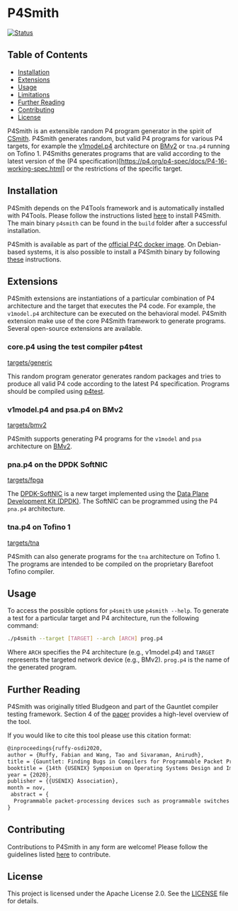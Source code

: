 # P4Smith

[![Status](https://github.com/p4lang/p4c/actions/workflows/ci-p4tools.yml/badge.svg)](https://github.com/p4lang/p4c/actions/workflows/ci-p4tools.yml)

## Table of Contents

- [Installation](#installation)
- [Extensions](#extensions)
- [Usage](#usage)
- [Limitations](#limitations)
- [Further Reading](#further-reading)
- [Contributing](#contributing)
- [License](#license)

P4Smith is an extensible random P4 program generator in the spirit of [CSmith](https://en.wikipedia.org/wiki/Csmith). P4Smith generates random, but valid P4 programs for various P4 targets, for example the [v1model.p4](https://github.com/p4lang/behavioral-model/blob/main/docs/simple_switch.md) architecture on [BMv2](https://github.com/p4lang/behavioral-model) or `tna.p4` running on Tofino 1. P4Smiths generates programs that are valid according to the latest version of the (P4 specification)[https://p4.org/p4-spec/docs/P4-16-working-spec.html] or the restrictions of the specific target.

## Installation

P4Smith depends on the P4Tools framework and is automatically installed with P4Tools. Please follow the instructions listed [here](https://github.com/p4lang/p4c/tree/main/backends/p4tools#building) to install P4Smith. The main binary `p4smith` can be found in the `build` folder after a successful installation.

P4Smith is available as part of the [official P4C docker image](https://hub.docker.com/r/p4lang/p4c/). On Debian-based systems, it is also possible to install a P4Smith binary by following [these](https://github.com/p4lang/p4c#installing-packaged-versions-of-p4c) instructions.

## Extensions
P4Smith extensions are instantiations of a particular combination of P4 architecture and the target that executes the P4 code. For example, the `v1model.p4` architecture can be executed on the behavioral model. P4Smith extension make use of the core P4Smith framework to generate programs. Several open-source extensions are available.

### core.p4 using the test compiler p4test
[targets/generic](https://github.com/p4lang/p4c/tree/main/backends/p4tools/modules/smith/targets/generic)

This random program generator generates random packages and tries to produce all valid P4 code according to the latest P4 specification. Programs should be compiled using [p4test](https://github.com/p4lang/p4c/tree/main/backends/p4est).

### v1model.p4 and psa.p4 on BMv2
[targets/bmv2](https://github.com/p4lang/p4c/tree/main/backends/p4tools/modules/smith/targets/bmv2)

P4Smith supports generating P4 programs for the `v1model` and `psa` architecture on [BMv2](https://github.com/p4lang/behavioral-model).

### pna.p4 on the DPDK SoftNIC
[targets/fpga](https://github.com/p4lang/p4c/tree/main/backends/p4tools/modules/smith/targets/nic)

The [DPDK-SoftNIC](https://github.com/p4lang/p4-dpdk-target) is a new target implemented using the [Data Plane Development Kit (DPDK)](https://www.dpdk.org/). The SoftNIC can be programmed using the P4 `pna.p4` architecture.

### tna.p4 on Tofino 1
[targets/tna](https://github.com/p4lang/p4c/tree/main/backends/p4tools/modules/smith/targets/tofino)

P4Smith can also generate programs for the `tna` architecture on Tofino 1. The programs are intended to be compiled on the proprietary Barefoot Tofino compiler.

## Usage
To access the possible options for `p4smith` use `p4smith --help`. To generate a test for a particular target and P4 architecture, run the following command:

```bash
./p4smith --target [TARGET] --arch [ARCH] prog.p4
```
Where `ARCH` specifies the P4 architecture (e.g., v1model.p4) and `TARGET` represents the targeted network device (e.g., BMv2). `prog.p4` is the name of the generated program.

## Further Reading
P4Smith was originally titled Bludgeon and part of the Gauntlet compiler testing framework. Section 4 of the [paper](https://arxiv.org/abs/2006.01074) provides a high-level overview of the tool.


If you would like to cite this tool please use this citation format:
```latex
@inproceedings{ruffy-osdi2020,
author = {Ruffy, Fabian and Wang, Tao and Sivaraman, Anirudh},
title = {Gauntlet: Finding Bugs in Compilers for Programmable Packet Processing},
booktitle = {14th {USENIX} Symposium on Operating Systems Design and Implementation ({OSDI} 20)},
year = {2020},
publisher = {{USENIX} Association},
month = nov,
 abstract = {
  Programmable packet-processing devices such as programmable switches and network interface cards are becoming mainstream. These devices are configured in a domain-specific language such as P4, using a compiler to translate packet-processing programs into instructions for different targets. As networks with programmable devices become widespread, it is critical that these compilers be dependable. This paper considers the problem of finding bugs in compilers for packet processing in the context of P4-16. We introduce domain-specific techniques to induce both abnormal termination of the compiler (crash bugs) and miscompilation (semantic bugs). We apply these techniques to (1) the opensource P4 compiler (P4C) infrastructure, which serves as a common base for different P4 back ends; (2) the P4 back end for the P4 reference software switch; and (3) the P4 back end for the Barefoot Tofino switch. Across the 3 platforms, over 8 months of bug finding, our tool Gauntlet detected 96 new and distinct bugs (62 crash and 34 semantic), which we confirmed with the respective compiler developers. 54 have been fixed (31 crash and 23 semantic); the remaining have been assigned to a developer. Our bug-finding efforts also led to 6 P4 specification changes. We have open sourced Gauntlet at p4gauntlet.github.io and it now runs within P4C’s continuous integration pipeline.}
}

```

## Contributing

Contributions to P4Smith in any form are welcome! Please follow the guidelines listed [here](https://github.com/p4lang/p4c/blob/main/CONTRIBUTING.md) to contribute.

## License

This project is licensed under the Apache License 2.0. See the [LICENSE](https://github.com/p4lang/p4c/blob/main/backends/p4tools/LICENSE) file for details.
